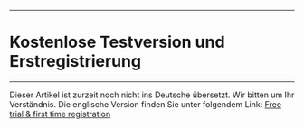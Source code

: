 ****
# Kostenlose Testversion und Erstregistrierung
---

Dieser Artikel ist zurzeit noch nicht ins Deutsche übersetzt. Wir bitten um Ihr Verständnis. Die englische Version finden Sie unter folgendem Link: [Free trial & first time registration](https://help.toladata.com/en/welcome/free-trial.html)



